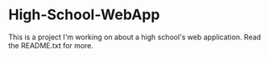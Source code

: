 # High-School-WebApp
This is a project I'm working on about a high school's web application. Read the README.txt for more.
